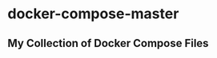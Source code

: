 # docker-compose-master
My Collection of Docker Compose Files
--------------------------------------------
